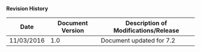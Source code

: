                             

**Revision History**

  
| **Date** | **Document Version** | **Description of Modifications/Release** |
| --- | --- | --- |
| 11/03/2016 | 1.0 | Document updated for 7.2 |

